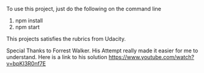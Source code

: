 To use this project, just do the following on the command line

1. npm install
2. npm start

This projects satisfies the rubrics from Udacity.

Special Thanks to Forrest Walker. His Attempt really made it easier for me to understand. Here is a link to his solution https://www.youtube.com/watch?v=bpKI3R0nf7E
